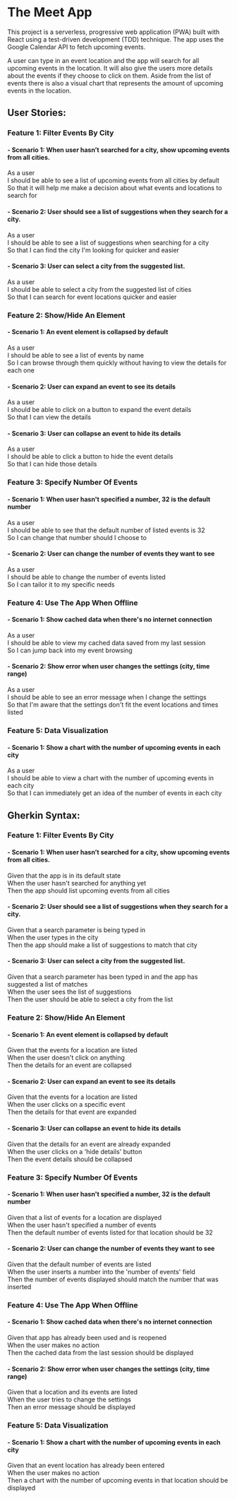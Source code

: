 # The Meet App

This project is a serverless, progressive web application (PWA) built with React using a test-driven development (TDD) technique. The app uses the Google Calendar API to fetch upcoming events.

A user can type in an event location and the app will search for all upcoming events in the location. It will also give the users more details about the events if they choose to click on them. Aside from the list of events there is also a visual chart that represents the amount of upcoming events in the location.


## User Stories:

### Feature 1: Filter Events By City

#### - **Scenario 1: When user hasn’t searched for a city, show upcoming events from all cities.**
As a user <br/>
I should be able to see a list of upcoming events from all cities by default <br/>
So that it will help me make a decision about what events and locations to search for

#### - **Scenario 2: User should see a list of suggestions when they search for a city.**
As a user <br/>
I should be able to see a list of suggestions when searching for a city <br/>
So that I can find the city I'm looking for quicker and easier

#### - **Scenario 3: User can select a city from the suggested list.**
As a user <br/>
I should be able to select a city from the suggested list of cities <br/>
So that I can search for event locations quicker and easier

### Feature 2: Show/Hide An Element

#### - **Scenario 1: An event element is collapsed by default**

As a user <br/>
I should be able to see a list of events by name <br/>
So I can browse through them quickly without having to view the details for each one

#### - **Scenario 2: User can expand an event to see its details**

As a user <br/>
I should be able to click on a button to expand the event details <br/>
So that I can view the details

#### - **Scenario 3: User can collapse an event to hide its details**

As a user <br/>
I should be able to click a button to hide the event details <br/>
So that I can hide those details


### Feature 3: Specify Number Of Events

#### - **Scenario 1: When user hasn't specified a number, 32 is the default number**

As a user <br/>
I should be able to see that the default number of listed events is 32 <br/>
So I can change that number should I choose to

#### - **Scenario 2: User can change the number of events they want to see**

As a user <br/>
I should be able to change the number of events listed <br/>
So I can tailor it to my specific needs


### Feature 4: Use The App When Offline

#### - **Scenario 1: Show cached data when there's no internet connection**

As a user <br/>
I should be able to view my cached data saved from my last session <br/>
So I can jump back into my event browsing

#### - **Scenario 2: Show error when user changes the settings (city, time range)**

As a user <br/>
I should be able to see an error message when I change the settings <br/>
So that I'm aware that the settings don't fit the event locations and times listed


### Feature 5: Data Visualization

#### - **Scenario 1: Show a chart with the number of upcoming events in each city**

As a user <br/>
I should be able to view a chart with the number of upcoming events in each city <br/>
So that I can immediately get an idea of the number of events in each city


## Gherkin Syntax:

### Feature 1: Filter Events By City

#### - **Scenario 1: When user hasn’t searched for a city, show upcoming events from all cities.**
Given that the app is in its default state <br/>
When the user hasn't searched for anything yet <br/>
Then the app should list upcoming events from all cities

#### - **Scenario 2: User should see a list of suggestions when they search for a city.**
Given that a search parameter is being typed in <br/>
When the user types in the city <br/>
Then the app should make a list of suggestions to match that city

#### - **Scenario 3: User can select a city from the suggested list.**
Given that a search parameter has been typed in and the app has suggested a list of matches <br/>
When the user sees the list of suggestions <br/>
Then the user should be able to select a city from the list

### Feature 2: Show/Hide An Element

#### - **Scenario 1: An event element is collapsed by default**
Given that the events for a location are listed <br/>
When the user doesn't click on anything <br/>
Then the details for an event are collapsed

#### - **Scenario 2: User can expand an event to see its details**
Given that the events for a location are listed <br/>
When the user clicks on a specific event <br/>
Then the details for that event are expanded

#### - **Scenario 3: User can collapse an event to hide its details**
Given that the details for an event are already expanded <br/>
When the user clicks on a 'hide details' button <br/>
Then the event details should be collapsed


### Feature 3: Specify Number Of Events

#### - **Scenario 1: When user hasn't specified a number, 32 is the default number**
Given that a list of events for a location are displayed <br/>
When the user hasn't specified a number of events <br/>
Then the default number of events listed for that location should be 32

#### - **Scenario 2: User can change the number of events they want to see**
Given that the default number of events are listed <br/>
When the user inserts a number into the 'number of events' field <br/>
Then the number of events displayed should match the number that was inserted


### Feature 4: Use The App When Offline

#### - **Scenario 1: Show cached data when there's no internet connection**
Given that app has already been used and is reopened <br/>
When the user makes no action <br/>
Then the cached data from the last session should be displayed

#### - **Scenario 2: Show error when user changes the settings (city, time range)**
Given that a location and its events are listed <br/>
When the user tries to change the settings <br/>
Then an error message should be displayed


### Feature 5: Data Visualization

#### - **Scenario 1: Show a chart with the number of upcoming events in each city**
Given that an event location has already been entered <br/>
When the user makes no action <br/>
Then a chart with the number of upcoming events in that location should be displayed

